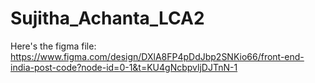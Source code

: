 # Sujitha_Achanta_LCA2
Here's the figma file: https://www.figma.com/design/DXlA8FP4pDdJbp2SNKio66/front-end-india-post-code?node-id=0-1&t=KU4gNcbpvljDJTnN-1
